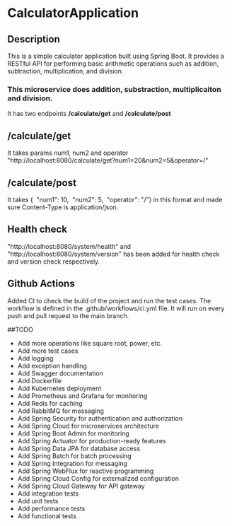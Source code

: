 # CalculatorApplication

## Description
This is a simple calculator application built using Spring Boot. It provides a RESTful API for performing basic arithmetic operations such as addition, subtraction, multiplication, and division.

### This microservice does addition, substraction, multiplicaiton and division.

It has two endpoints **/calculate/get** and **/calculate/post**

## /calculate/get

It takes params num1, num2 and operator "http://localhost:8080/calculate/get?num1=20&num2=5&operator=/"

## /calculate/post

It takes {  "num1": 10,  "num2": 5,  "operator": "/"} in this format and made sure Content-Type is application/json.

## Health check

"http://localhost:8080/system/health" and "http://localhost:8080/system/version" has been added for health check and version check respectively.

## Github Actions

Added CI to check the build of the project and run the test cases. The workflow is defined in the .github/workflows/ci.yml file. It will run on every push and pull request to the main branch.


##TODO
- Add more operations like square root, power, etc.
- Add more test cases
- Add logging
- Add exception handling
- Add Swagger documentation
- Add Dockerfile
- Add Kubernetes deployment
- Add Prometheus and Grafana for monitoring
- Add Redis for caching
- Add RabbitMQ for messaging
- Add Spring Security for authentication and authorization
- Add Spring Cloud for microservices architecture
- Add Spring Boot Admin for monitoring
- Add Spring Actuator for production-ready features
- Add Spring Data JPA for database access
- Add Spring Batch for batch processing
- Add Spring Integration for messaging
- Add Spring WebFlux for reactive programming
- Add Spring Cloud Config for externalized configuration
- Add Spring Cloud Gateway for API gateway
- Add integration tests
- Add unit tests
- Add performance tests
- Add functional tests